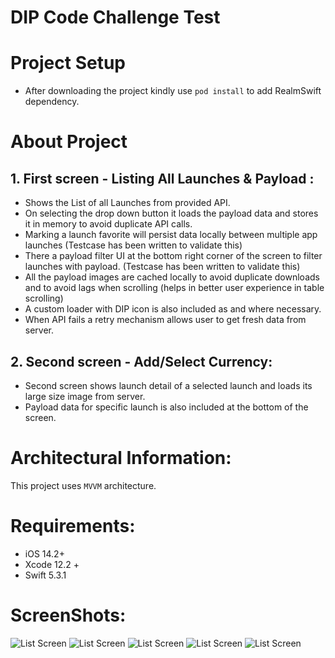 # DIP Code Challenge Test

# Project Setup 
- After downloading the project kindly use `pod install` to add RealmSwift dependency.
 
# About Project 

## 1. First screen - Listing All Launches & Payload : 
- Shows the List of all Launches from provided API.
- On selecting the drop down button it loads the payload data and stores it in memory to avoid duplicate API calls. 
- Marking a launch favorite will persist data locally between multiple app launches (Testcase has been written to validate this)
- There a payload filter UI at the bottom right corner of the screen to filter launches with payload.  (Testcase has been written to validate this)
- All the payload images are cached locally to avoid duplicate downloads and to avoid lags when scrolling (helps in better user experience in table scrolling)
- A custom loader with DIP icon is also included as and where necessary. 
- When API fails a retry mechanism allows user to get fresh data from server. 

## 2. Second screen - Add/Select Currency: 
- Second screen shows launch detail of a selected launch and loads its large size image from server. 
- Payload data for specific launch is also included at the bottom of the screen. 


# Architectural Information:
This project uses `MVVM` architecture.

# Requirements:
* iOS 14.2+
* Xcode 12.2 +
* Swift 5.3.1

# ScreenShots:
![List Screen](1.png)
![List Screen](2.png)
![List Screen](3.png)
![List Screen](4.png)
![List Screen](5.png)
